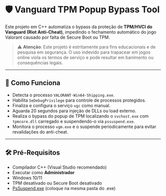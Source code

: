 # 🛡️ Vanguard TPM Popup Bypass Tool

Este projeto em C++ automatiza o bypass da proteção de **TPM/HVCI do Vanguard (Riot Anti-Cheat)**, impedindo o fechamento automático do jogo Valorant causado por falta de Secure Boot ou TPM.

> ⚠️ **Atenção**: Este projeto é estritamente para fins educacionais e de pesquisa em segurança. O uso indevido para trapacear em jogos online viola os termos de serviço e pode resultar em banimento ou consequências legais.

---

## 🧠 Como Funciona

- Detecta o processo `VALORANT-Win64-Shipping.exe`.
- Habilita `SeDebugPrivilege` para controle de processos protegidos.
- Finaliza e configura o serviço `vgc` como manual.
- Aguarda 20 segundos para injeção de DLLs ou load externo.
- Realiza o bypass do popup de TPM localizando o `svchost.exe` com `tpmcore.dll` carregado e suspendendo-o via `pssuspend.exe`.
- Monitora o processo `vgm.exe` e o suspende periodicamente para evitar revalidações do anti-cheat.

---

## 🛠️ Pré-Requisitos

- Compilador C++ (Visual Studio recomendado)
- Executar como **Administrador**
- Windows 10/11
- TPM desativado ou Secure Boot desativado
- [PsSuspend.exe](https://learn.microsoft.com/en-us/sysinternals/downloads/pssuspend) (coloque na mesma pasta do .exe)

